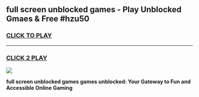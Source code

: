 
## full screen unblocked games - Play Unblocked Gmaes & Free #hzu50
<h3>
<a href="https://premium.freeplayer.one?title=full_screen_unblocked_games&ref=03M">CLICK TO PLAY</a></h3>
<hr>

<h3>
<a href="https://premium.freeplayer.one?title=full_screen_unblocked_games&ref=03M">CLICK 2 PLAY</a>
  
</h3>

<a href="https://premium.freeplayer.one?title=full_screen_unblocked_games&ref=03M"><img src="https://clearcache.store/games.png"></a>


**full screen unblocked games games unblocked: Your Gateway to Fun and Accessible Online Gaming**
